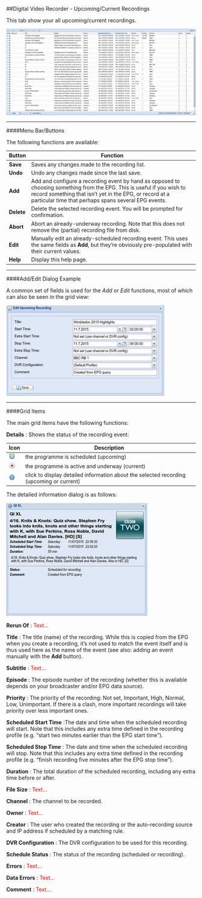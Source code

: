 ##Digital Video Recorder - Upcoming/Current Recordings

This tab show your all upcoming/current recordings.

!['Upcoming/Current Recordings' Tab](docresources/upcomingrecordings1.png)

---

####Menu Bar/Buttons

The following functions are available:

Button     | Function
-----------|----------
**Save**   | Saves any changes made to the recording list.
**Undo**   | Undo any changes made since the last save.
**Add**    | Add and configure a recording event by hand as opposed to choosing something from the EPG. This is useful if you wish to record something that isn’t yet in the EPG, or record at a particular time that perhaps spans several EPG events.
**Delete** | Delete the selected recording event. You will be prompted for confirmation.
**Abort**  | Abort an already-underway recording. Note that this does not remove the (partial) recording file from disk.
**Edit**   | Manually edit an already-scheduled recording event. This uses the same fields as **Add**, but they’re obviously pre-populated with their current values.
**Help**   | Display this help page.

---

####Add/Edit Dialog Example

A common set of fields is used for the _Add_ or _Edit_ functions, most
of which can also be seen in the grid view:

![Add/Edit Upcoming Recording](docresources/upcomingrecordings3.png)

---

####Grid Items

The main grid items have the following functions:

**Details**
: Shows the status of the recording event:


Icon                                       | Description
-------------------------------------------|-------------
![Clock icon](icons/clock.png)             | the programme is scheduled (upcoming)
![Recording icon](icons/rec.png)           | the programme is active and underway (current)
![Information icon](icons/information.png) | click to display detailed information about the selected recording (upcoming or current)

The detailed information dialog is as follows:

![Detailed Recording Information](docresources/upcomingrecordings2.png)

**Rerun Of**
: <font color=red>Text...</font>

**Title**
: The title (name) of the recording. While this is copied from the EPG
when you create a recording, it’s not used to match the event itself and
is thus used here as the name of the event (see also: adding an event
manually with the **Add** button).

**Subtitle**
: <font color=red>Text...</font>

**Episode**
: The episode number of the recording (whether this is available depends
on your broadcaster and/or EPG data source).

**Priority**
: The priority of the recording: Not set, Important, High, Normal, Low,
Unimportant. If there is a clash, more important recordings will take priority over
less important ones.

**Scheduled Start Time**
:The date and time when the scheduled recording will start. Note that
this includes any extra time defined in the recording profile (e.g.
“start two minutes earlier than the EPG start time”).

**Scheduled Stop Time**
: The date and time when the scheduled recording will stop. Note that this
includes any extra time defined in the recording profile (e.g. “finish
recording five minutes after the EPG stop time”).

**Duration**
: The total duration of the scheduled recording, including any extra time
before or after.

**File Size**
: <font color=red>Text...</font>

**Channel**
: The channel to be recorded.

**Owner**
: <font color=red>Text...</font>

**Creator**
: The user who created the recording or the auto-recording source and IP
address if scheduled by a matching rule.

**DVR Configuration**
: The DVR configuration to be used for this recording.

**Schedule Status**
: The status of the recording (scheduled or recording).

**Errors**
: <font color=red>Text...</font>

**Data Errors**
: <font color=red>Text...</font>

**Comment**
: <font color=red>Text...</font>

